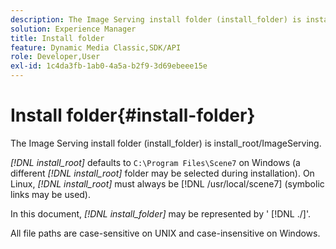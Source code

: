 ```yaml
---
description: The Image Serving install folder (install_folder) is install_root/ImageServing.
solution: Experience Manager
title: Install folder
feature: Dynamic Media Classic,SDK/API
role: Developer,User
exl-id: 1c4da3fb-1ab0-4a5a-b2f9-3d69ebeee15e
---
```

# Install folder{#install-folder}

The Image Serving install folder (install_folder) is install_root/ImageServing.

 *[!DNL install_root]* defaults to `C:\Program Files\Scene7` on Windows (a different *[!DNL install_root]* folder may be selected during installation). On Linux, *[!DNL install_root]* must always be [!DNL /usr/local/scene7] (symbolic links may be used).

In this document, *[!DNL install_folder]* may be represented by ' [!DNL ./]'.

All file paths are case-sensitive on UNIX and case-insensitive on Windows.
